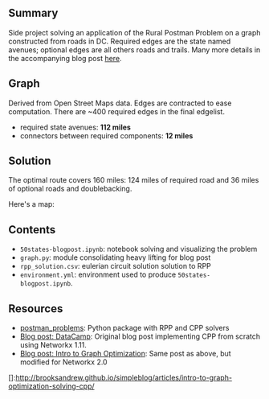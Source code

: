 

## Summary 

Side project solving an application of the Rural Postman Problem on a graph constructed from roads in DC. 
Required edges are the state named avenues; optional edges are all others roads and trails.  Many more details in the 
accompanying blog post [here][rpp_blog_post].


## Graph

Derived from Open Street Maps data.  Edges are contracted to ease computation.  There are ~400 required edges in the final edgelist.

- required state avenues: **112 miles** 
- connectors between required components: **12 miles**


## Solution

The optimal route covers 160 miles: 124 miles of required road and 36 miles of optional roads and doublebacking.

Here's a map:

<script src="https://embed.githubusercontent.com/view/geojson/brooksandrew/50states/master/rpp_solution.geojson"></script>

## Contents

- `50states-blogpost.ipynb`: notebook solving and visualizing the problem 
- `graph.py`: module consolidating heavy lifting for blog post
- `rpp_solution.csv`: eulerian circuit solution solution to RPP
- `environment.yml`: environment used to produce `50states-blogpost.ipynb`. 

## Resources

- [postman_problems]: Python package with RPP and CPP solvers
- [Blog post: DataCamp]: Original blog post implementing CPP from scratch using Networkx 1.11.
- [Blog post: Intro to Graph Optimization]: Same post as above, but modified for Networkx 2.0 


[postman_problems]: https://github.com/brooksandrew/postman_problems
[]:http://brooksandrew.github.io/simpleblog/articles/intro-to-graph-optimization-solving-cpp/

[Blog post: DataCamp]: https://www.datacamp.com/community/tutorials/networkx-python-graph-tutorial
[Blog post: Intro to Graph Optimization]: http://brooksandrew.github.io/simpleblog/articles/intro-to-graph-optimization-solving-cpp/
[rpp_blog_post]: http://brooksandrew.github.io/simpleblog/fifty-states-rural-postman-problem/